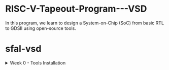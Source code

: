 # RISC-V-Tapeout-Program---VSD

In this program, we learn to design a System-on-Chip (SoC) from basic RTL to GDSII using open-source tools. 

# sfal-vsd
<details>
	<summary>Week 0 - Tools Installation </summary>
	
# Day 0 - Tools Installation
## Yosys
```
$ git clone https://github.com/YosysHQ/yosys.git
$ cd yosys 
$ sudo apt install make (If make is not installed please install it) 
$ sudo apt-get install build-essential clang bison flex \
    libreadline-dev gawk tcl-dev libffi-dev git \
    graphviz xdot pkg-config python3 libboost-system-dev \
    libboost-python-dev libboost-filesystem-dev zlib1g-dev
$ git submodule update --init --recursive
$ make 
$ sudo make install
$ yosys
```
<img width="575" alt="yosys" src="">

## Iverilog
```
$ sudo apt-get install iverilog
$ iverilog -v
```
<img width="702" alt="iverilog" src="">

## GTKWave
```
$ sudo apt update
$ sudo apt install gtkwave
```
<img width="604" alt="gtkwave2" src="">

<img width="1008" alt="gtkwave1" src="">

## Ngspice

## Magic VLSI
```
$ sudo apt-get install m4
$ sudo apt-get install tcsh
$ sudo apt-get install csh
$ sudo apt-get install libx11-dev
$ sudo apt-get install tcl-dev tk-dev
$ sudo apt-get install libcairo2-dev
$ sudo apt-get install mesa-common-dev libglu1-mesa-dev
$ sudo apt-get install libncurses-dev
$ git clone https://github.com/RTimothyEdwards/magic
$ cd magic
$ ./configure
$ make
$ make install
```

</details>
